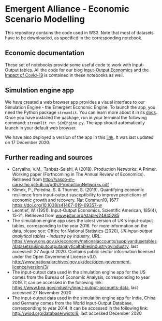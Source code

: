 # Emergent Alliance - Economic Scenario Modelling

This repository contains the code used in WS3. Note that most of datasets have to be downloaded, as specified in the corresponding notebook.

## Economic documentation
These set of notebooks provide some useful code to work with Input-Output tables. All the code for our blog [Input-Output Economics and the Impact of Covid-19](https://emergentalliance.org/?p=1689) is contained in these notebooks as well. 


## Simulation engine app
We have created a web browser app provides a visual interface to our Simulation Engine - the Emergent Economic Engine. To launch the app, you need the Python package `streamlit`. You can learn more about it in its [docs](https://docs.streamlit.io/en/stable/). Once you have installed the package, run in your terminal the following command: `streamlit run SimEngine.py`. The app should automatically launch in your default web browser. 

We have also deployed a version of the app in this [link](http://shock-dashboard.emergent.ml). It was last updated on 17 December 2020.

## Further reading and sources
* Carvalho, V.M., Tahbaz-Salehi, A (2018). Production Networks: A Primer. Working paper (Forthcoming in The Annual Review of Economics). Retrieved from http://vasco-m-carvalho.github.io/pdfs/ProductionNetworks.pdf
* Klimek, P., Poledna, S. & Thurner, S. (2019). Quantifying economic resilience from input–output susceptibility to improve predictions of economic growth and recovery. Nat Commun10, 1677 https://doi.org/10.1038/s41467-019-09357-w
* Leontief, W. (1951). Input-Output Economics. Scientific American, 185(4), 15-21. Retrieved from www.jstor.org/stable/24945285
* The simulation engine app uses the latest version of UK's input-output tables, corresponding to the year 2016. For more information on the data, please see: Office for National Statistics (2020), *UK input-output analytical tables - industry by industry*, URL: https://www.ons.gov.uk/economy/nationalaccounts/supplyandusetables/datasets/ukinputoutputanalyticaltablesindustrybyindustry, last accessed: 27 August 2020. Contains public sector information licensed under the Open Government License v3.0. http://www.nationalarchives.gov.uk/doc/open-government-licence/version/3/
* The input-output data used in the simulation engine app for the US comes from the Bureau of Economic Analysis, corresponding to year 2019. It can be accessed in the following link: https://www.bea.gov/industry/input-output-accounts-data, last accessed 27 November 2020
* The input-output data used in the simulation engine app for India, China and Germany comes from the World Input-Output Database, corresponding to year 2014. It can be accessed in the following link: http://wiod.org/database/wiots16, last accessed December 2020


